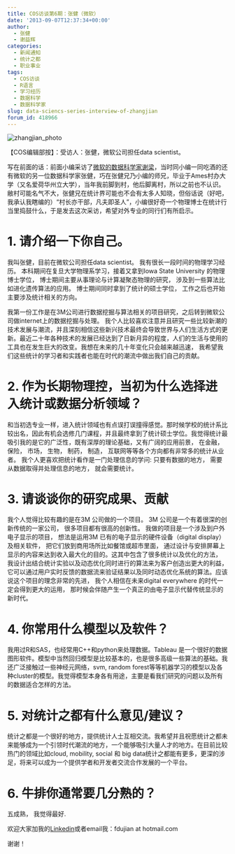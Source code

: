 ```yaml
---
title: COS访谈第6期：张健（微软）
date: '2013-09-07T12:37:34+00:00'
author:
  - 张健
  - 谢益辉
categories:
  - 新闻通知
  - 统计之都
  - 职业事业
tags:
  - COS访谈
  - R语言
  - 学习经历
  - 数据科学
  - 数据科学家
slug: data-sciencs-series-interview-of-zhangjian
forum_id: 418966
---
```


![zhangjian_photo](https://uploads.cosx.org/2013/08/zhangjian_photo.jpg)

【COS编辑部按】：受访人：张健，微软公司担任data scientist。

写在前面的话：前面小编采访了[微软的数据科学家谢梁](/2013/08/interview_of_xie_liang/)，当时同小编一同吃酒的还有微软的另一位数据科学家张健，巧在张健兄乃小编的师兄，毕业于Ames村办大学（又名爱荷华州立大学），当年我前脚到村，他后脚离村，所以之前也不认识。敝村可能名气不大，张健兄在统计界可能也不会有太多人知晓，但俗话说（好吧，我承认我瞎编的）“村长亦干部，凡夫即圣人”，小编很好奇一个物理博士在统计行当里捣鼓什么，于是发去这次采访，希望对外专业的同行们有所启示。 <!--more-->

# 1. 请介绍一下你自己。

我叫张健，目前在微软公司担任data scientist。 我有很长一段时间的物理学习经历。 本科期间在复旦大学物理系学习，接着又拿到Iowa State University 的物理博士学位， 博士期间主要从事理论与计算凝聚态物理的研究， 涉及到一些算法比如进化遗传算法的应用。 博士期间同时拿到了统计的硕士学位， 工作之后也开始主要涉及统计相关的方向。

我第一份工作是在3M公司进行数据挖掘与算法相关的项目研究，之后转到微软公司做internet上的数据挖掘与处理。 我个人比较喜欢注意并且研究一些比较新潮的技术发展与潮流，并且深刻相信这些新兴技术最终会导致世界与人们生活方式的更新。最近二十年各种技术的发展已经达到了日新月异的程度，人们的生活与使用的工具也在发生巨大的改变。我想在未来的几十年变化只会越来越迅速， 我希望我们这些统计的学习者和实践者也能在时代的潮流中做出我们自己的贡献。

# 2. 作为长期物理控，当初为什么选择进入统计或数据分析领域？

和当初选专业一样，进入统计领域也有点误打误撞得感觉。那时候学校的统计系比较出名，因此有机会选修几门课程，并且最终拿到了统计硕士学位。我觉得统计最吸引我的是它的广泛性，既有深厚的理论基础，又有广阔的应用前景， 在金融， 保险， 市场， 生物， 制药， 制造， 互联网等等各个方向都有非常多的统计从业者。 我个人更喜欢把统计看作是一门处理信息的学问: 只要有数据的地方， 需要从数据取得并处理信息的地方， 就会需要统计。

# 3. 请谈谈你的研究成果、贡献

我个人觉得比较有趣的是在3M 公司做的一个项目。 3M 公司是一个有着很深的创新传统的一家公司， 很多项目都有很高的创新性。 我做的项目是一个涉及到户外电子显示的项目， 想法是运用3M 已有的电子显示的硬件设备（digital display）及相关软件， 把它们放到商用场所比如餐馆或超市里面， 通过设计与安排屏幕上显示的内容来达到收入最大化的目的。这其中包含了很多统计以及优化的方法， 我设计出结合统计实验以及动态优化同时进行的算法来为客户创造出更大的利益，它可以通过用户实时反馈的数据流来验证结果以及同时动态优化系统的算法。应该说这个项目的理念非常的先进， 我个人相信在未来digital everywhere 的时代一定会得到更大的运用， 那时候会伴随产生一个真正的由电子显示代替传统显示的新时代。

# 4. 你常用什么模型以及软件？

我用过R和SAS，也经常用C++和python来处理数据。Tableau 是一个很好的数据图形软件。模型中当然回归模型是比较基本的，也是很多高级一些算法的基础。我还广泛接触过一些神经元网络，svm, random forest等等机器学习的模型以及各种cluster的模型。我觉得模型本身各有用途，主要是看我们研究的问题以及所有的数据适合怎样的方法。

# 5. 对统计之都有什么意见/建议？

统计之都是一个很好的地方，提供统计人士互相交流。我希望并且祝愿统计之都未来能够成为一个引领时代潮流的地方，一个能够吸引大量人才的地方。在目前比较热门的领域比如cloud, mobility, social 和 big data统计之都能有更多，更深的涉足，将来可以成为一个提供学者和开发者交流合作发展的一个平台。

# 6. 牛排你通常要几分熟的？

五成熟， 我觉得最好.

欢迎大家加我的[Linkedin](http://www.linkedin.com/profile/view?id=57165019)或者email我：fdujian at hotmail.com

谢谢！
